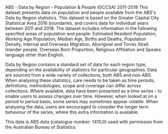ABS - Data by Region - Population & People (GCCSA) 2011-2018 
This dataset presents data on population and people available from the ABS's Data by Region statistics. This dataset is based on the Greater Capital City Statistical Area 2016 boundaries, and covers data for individual years between 2011 and 2018. The dataset includes information in the following specified areas of population and people: Estimated Resident Population, Working Age Population, Median Age, Births and Deaths, Population Density, Internal and Overseas Migration, Aboriginal and Torres Strait Islander people, Overseas Born Proportion, Religious Affiliation and Speaks language other than English.

Data by Region contains a standard set of data for each region type, depending on the availability of statistics for particular geographies. Data are sourced from a wide variety of collections, both ABS and non-ABS. When analysing these statistics, care needs to be taken as time periods, definitions, methodologies, scope and coverage can differ across collections. Where available, data have been presented as a time series - to enable users to assess changes over time. However, when looked at on a period to period basis, some series may sometimes appear volatile. When analysing the data, users are encouraged to consider the longer term behaviour of the series, where this extra information is available.

This data is ABS data (catalogue number: 1410.0) used with permission from the Australian Bureau of Statistics.